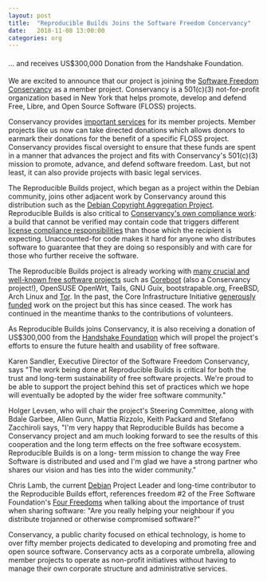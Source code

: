 ```yaml
---
layout: post
title:  "Reproducible Builds Joins the Software Freedom Concervancy"
date:   2018-11-08 13:00:00
categories: org
---
```


<h4 style="font-weight: normal;">&hellip; and receives US$300,000 Donation from the Handshake Foundation.</h4>

We are excited to announce that our project is joining the [Software Freedom
Conservancy](https://sfconservancy.org/about/) as a member project.
Conservancy is a 501(c)(3) not-for-profit organization based in New York that
helps promote, develop and defend Free, Libre, and Open Source Software (FLOSS)
projects.

Conservancy provides [important services](https://sfconservancy.org/projects/services/)
for its member projects. Member projects like us now can take directed donations
which allows donors to earmark their donations for the benefit of a specific
FLOSS project. Conservancy provides fiscal oversight to ensure that these funds
are spent in a manner that advances the project and fits with Conservancy's
501(c)(3) mission to promote, advance, and defend software freedom. Last, but not
least, it can also provide projects with basic legal services.

The Reproducible Builds project, which began as a project within the Debian
community, joins other adjacent work by Conservancy around this distribution
such as the [Debian Copyright Aggregation Project](https://sfconservancy.org/news/2015/aug/17/debian/).
Reproducible Builds is also critical to [Conservancy's own compliance work](https://sfconservancy.org/copyleftcompliance/):
a build that cannot be verified may contain code that triggers different
[license compliance responsibilities](https://reproducible-builds.org/events/berlin2016/gpl-compliance/)
than those which the recipient is expecting. Unaccounted-for code makes it hard
for anyone who distributes software to guarantee that they are doing so
responsibly and with care for those who further receive the software.

The Reproducible Builds project is already working with [many
crucial and well-known free software projects](https://reproducible-builds.org/who/)
such as [Coreboot](https://www.coreboot.org/) (also a Conservancy project!),
OpenSUSE OpenWrt, Tails, GNU Guix, bootstrapable.org, FreeBSD, Arch Linux and
[Tor](https://www.torproject.org). In the past, the Core Infrastructure
Initiative [generously funded](https://www.coreinfrastructure.org/announcements/the-linux-foundations-core-infrastructure-initiative-renews-funding-for-reproducible-builds-project/)
work on the project but this has since ceased. The work has continued in the
meantime thanks to the contributions of volunteers.

As Reproducible Builds joins Conservancy, it is also receiving a donation of
US$300,000 from the [Handshake Foundation](https://handshake.org/) which will
propel the project's efforts to ensure the future health and usability of free
software.

Karen Sandler, Executive Director of the Software Freedom Conservancy, says
"The work being done at Reproducible Builds is critical for both the trust and
long-term sustainability of free software projects. We're proud to be able to
support the project behind this set of practices which we hope will eventually
be adopted by the wider free software community."

Holger Levsen, who will chair the project's Steering Committee, along with
Bdale Garbee, Allen Gunn, Mattia Rizzolo, Keith Packard and Stefano Zacchiroli
says, "I'm very happy that Reproducible Builds has become a Conservancy project
and am much looking forward to see the results of this cooperation and the long
term effects on the free software ecosystem. Reproducible Builds is on a long-
term mission to change the way Free Software is distributed and used and I'm
glad we have a strong partner who shares our vision and has ties into the wider
community."

Chris Lamb, the current [Debian](https://debian.org/) Project Leader and long-time contributor to the
Reproducible Builds effort, references freedom #2 of the Free Software
Foundation's [Four Freedoms](https://www.gnu.org/philosophy/free-sw.en.html)
when talking about the importance of trust when sharing software: "Are you
really helping your neighbour if you distribute trojanned or otherwise
compromised software?"

Conservancy, a public charity focused on ethical technology, is home to over
fifty member projects dedicated to developing and promoting free and open
source software. Conservancy acts as a corporate umbrella, allowing member
projects to operate as non-profit initiatives without having to manage their
own corporate structure and administrative services.
